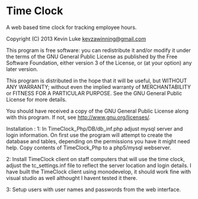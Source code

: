 Time Clock 
==========

A web based time clock for tracking employee hours.
    
Copyright (C) 2013  Kevin Luke kevzawinning@gmail.com

This program is free software: you can redistribute it and/or modify
it under the terms of the GNU General Public License as published by
the Free Software Foundation, either version 3 of the License, or
(at your option) any later version.

This program is distributed in the hope that it will be useful,
but WITHOUT ANY WARRANTY; without even the implied warranty of
MERCHANTABILITY or FITNESS FOR A PARTICULAR PURPOSE.  See the
GNU General Public License for more details.

You should have received a copy of the GNU General Public License
along with this program.  If not, see <http://www.gnu.org/licenses/>.

Installation :
1: 	In  TimeClock_Php/DB/db_inf.php adjust mysql server and login information.
	On first use the program will attempt to create the database and tables,
	depending on the permissions you have it might need help.
	Copy contents of TimeClock_Php to a php5/mysql webserver.

2:	Install TimeClock client on staff computers that will use the time clock,
	adjust the tc_settings.inf file to reflect the server location and login
	details.
	I have built the TimeClock client using monodevelop, it should work fine
	with visual studio as well althought I havent tested it there.

3: 	Setup users with user names and passwords from the web interface.

  

